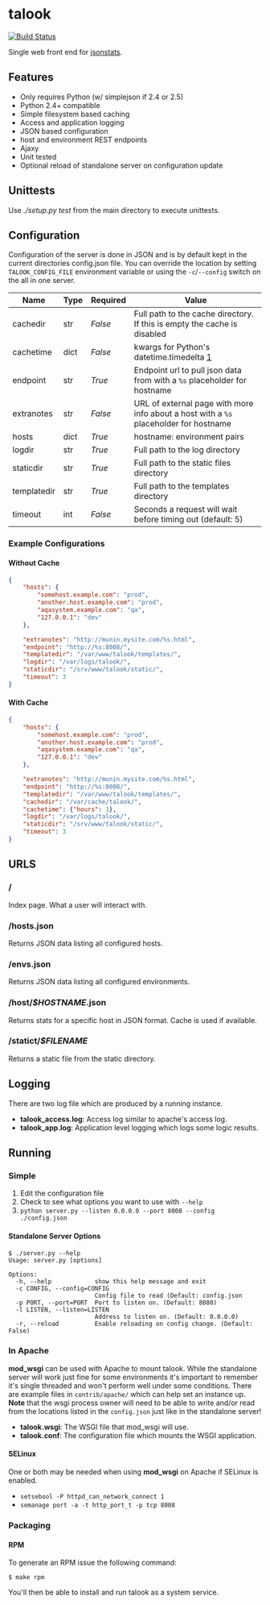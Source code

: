 # talook
[![Build Status](https://api.travis-ci.org/RHInception/talook.png)](https://travis-ci.org/RHInception/talook/)

Single web front end for [jsonstats](https://github.com/RHInception/jsonstats).


## Features
* Only requires Python (w/ simplejson if 2.4 or 2.5)
* Python 2.4+ compatible
* Simple filesystem based caching
* Access and application logging
* JSON based configuration
* host and environment REST endpoints
* Ajaxy
* Unit tested
* Optional reload of standalone server on configuration update


## Unittests
Use *./setup.py test* from the main directory to execute unittests.

## Configuration
Configuration of the server is done in JSON and is by default kept in the current directories config.json file.
You can override the location by setting `TALOOK_CONFIG_FILE` environment variable or using the `-c`/`--config`
switch on the all in one server.

| Name          | Type | Required | Value                                         |
|---------------|------|----------|-----------------------------------------------|
| cachedir      | str  | *False*  | Full path to the cache directory. If this is empty the cache is disabled |
| cachetime     | dict | *False*  | kwargs for Python's datetime.timedelta [1](http://docs.python.org/2.6/library/datetime.html#datetime.timedelta) |
| endpoint      | str  | *True*   | Endpoint url to pull json data from with a `%s` placeholder for hostname   |
| extranotes    | str  | *False*  | URL of external page with more info about a host with a `%s` placeholder for hostname |
| hosts         | dict | *True*   | hostname: environment pairs                   |
| logdir        | str  | *True*   | Full path to the log directory                |
| staticdir     | str  | *True*   | Full path to the static files directory       |
| templatedir   | str  | *True*   | Full path to the templates directory |
| timeout       | int  | *False*  | Seconds a request will wait before timing out  (default: 5) |

### Example Configurations

#### Without Cache
```json
{
    "hosts": {
        "somehost.example.com": "prod",
        "another.host.example.com": "prod",
        "aqasystem.example.com": "qa",
        "127.0.0.1": "dev"
    },

    "extranotes": "http://munin.mysite.com/%s.html",
    "endpoint": "http://%s:8008/",
    "templatedir": "/var/www/talook/templates/",
    "logdir": "/var/logs/talook/",
    "staticdir": "/srv/www/talook/static/",
    "timeout": 3
}
```

#### With Cache
```json
{
    "hosts": {
        "somehost.example.com": "prod",
        "another.host.example.com": "prod",
        "aqasystem.example.com": "qa",
        "127.0.0.1": "dev"
    },

    "extranotes": "http://munin.mysite.com/%s.html",
    "endpoint": "http://%s:8008/",
    "templatedir": "/var/www/talook/templates/",
    "cachedir": "/var/cache/talook/",
    "cachetime": {"hours": 1},
    "logdir": "/var/logs/talook/",
    "staticdir": "/srv/www/talook/static/",
    "timeout": 3
}
```

## URLS

### /
Index page. What a user will interact with.

### /hosts.json
Returns JSON data listing all configured hosts.

### /envs.json
Returns JSON data listing all configured environments.

### /host/*$HOSTNAME*.json
Returns stats for a specific host in JSON format. Cache is used if available.

### /statict/*$FILENAME*
Returns a static file from the static directory.


## Logging
There are two log file which are produced by a running instance.

* **talook_access.log**: Access log similar to apache's access log.
* **talook_app.log**: Application level logging which logs some logic results.


## Running

### Simple
1. Edit the configuration file
2. Check to see what options you want to use with `--help`
3. `python server.py --listen 0.0.0.0 --port 8008 --config ./config.json`

#### Standalone Server Options
```
$ ./server.py --help
Usage: server.py [options]

Options:
  -h, --help            show this help message and exit
  -c CONFIG, --config=CONFIG
                        Config file to read (Default: config.json
  -p PORT, --port=PORT  Port to listen on. (Default: 8080)
  -l LISTEN, --listen=LISTEN
                        Address to listen on. (Default: 0.0.0.0)
  -r, --reload          Enable reloading on config change. (Default: False)
```


### In Apache
**mod_wsgi** can be used with Apache to mount talook. While the
standalone server will work just fine for some environments it's
important to remember it's single threaded and won't perform well
under some conditions. There are example files in `contrib/apache/`
which can help set an instance up. **Note** that the wsgi process
owner will need to be able to write and/or read from the locations
listed in the `config.json` just like in the standalone server!

* **talook.wsgi**: The WSGI file that mod_wsgi will use.
* **talook.conf**: The configuration file which mounts the WSGI application.

#### SELinux
One or both may be needed when using **mod_wsgi** on Apache if SELinux is enabled.

* `setsebool -P httpd_can_network_connect 1`
* `semanage port -a -t http_port_t -p tcp 8008`


### Packaging

#### RPM
To generate an RPM issue the following command:

```
$ make rpm
```

You'll then be able to install and run talook as a system service.
